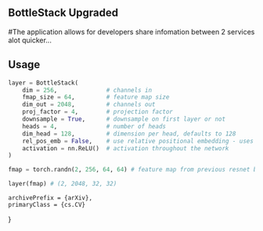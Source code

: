 ## BottleStack Upgraded
#The application allows for developers share infomation between 2 services alot quicker...
## Usage

```python
layer = BottleStack(
    dim = 256,              # channels in
    fmap_size = 64,         # feature map size
    dim_out = 2048,         # channels out
    proj_factor = 4,        # projection factor
    downsample = True,      # downsample on first layer or not
    heads = 4,              # number of heads
    dim_head = 128,         # dimension per head, defaults to 128
    rel_pos_emb = False,    # use relative positional embedding - uses absolute if False
    activation = nn.ReLU()  # activation throughout the network
)

fmap = torch.randn(2, 256, 64, 64) # feature map from previous resnet block(s)

layer(fmap) # (2, 2048, 32, 32)
```

    archivePrefix = {arXiv},
    primaryClass = {cs.CV}
}
